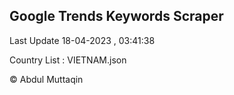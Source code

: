 

## Google Trends Keywords Scraper 
 
Last Update 18-04-2023 , 03:41:38

Country List :
VIETNAM.json



© Abdul Muttaqin 
